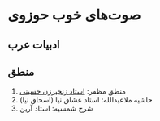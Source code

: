 # صوت‌های خوب حوزوی
## ادبیات عرب

## منطق
1. منطق مظفر:‌ [استاد زنجیرزن حسینی](https://www.soda96.ir/%D8%A7%D9%84%D9%85%D9%86%D8%B7%D9%82-%D9%85%D8%B8%D9%81%D8%B1-%D8%A7%D8%B3%D8%AA%D8%A7%D8%AF-%D8%B2%D9%86%D8%AC%DB%8C%D8%B1%D8%B2%D9%86-%D8%AD%D8%B3%DB%8C%D9%86%DB%8C/)
2. حاشیه ملاعبدالله: استاد عشاق نیا (اسحاق نیا)
3. شرح شمسیه: استاد آرین

